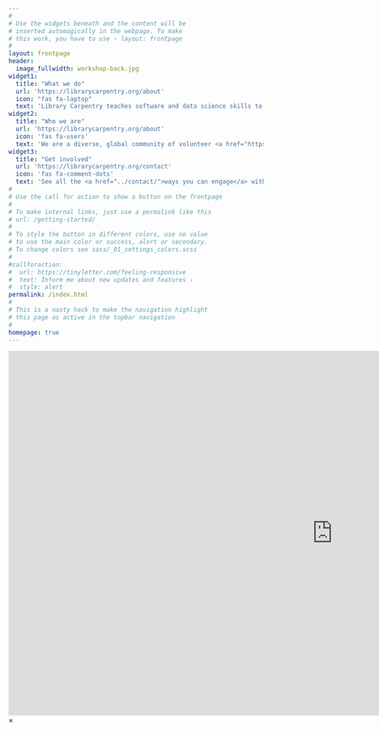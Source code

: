 ```yaml
---
#
# Use the widgets beneath and the content will be
# inserted automagically in the webpage. To make
# this work, you have to use › layout: frontpage
#
layout: frontpage
header:
  image_fullwidth: workshop-back.jpg
widget1:
  title: "What we do"
  url: 'https://librarycarpentry.org/about'
  icon: "fas fa-laptop"
  text: 'Library Carpentry teaches software and data science skills to library professionals and others in library-related roles. Our workshops are based on our lessons. Workshop hosts, Instructors, and learners must be prepared to follow The Carpentries <a href="http://docs.carpentries.org/topic_folders/policies/code-of-conduct.html">Code of Conduct</a>.'
widget2:
  title: "Who we are"
  url: 'https://librarycarpentry.org/about'
  icon: 'fas fa-users'
  text: 'We are a diverse, global community of volunteer <a href="https://carpentries.org/team/">Instructors</a>, helpers, and Maintainers. '
widget3:
  title: "Get involved"
  url: 'https://librarycarpentry.org/contact'
  icon: 'fas fa-comment-dots'
  text: 'See all the <a href="../contact/">ways you can engage</a> with Library Carpentry. Follow us on <a href="https://twitter.com/libcarpentry/">Twitter</a>.'
#
# Use the call for action to show a button on the frontpage
#
# To make internal links, just use a permalink like this
# url: /getting-started/
#
# To style the button in different colors, use no value
# to use the main color or success, alert or secondary.
# To change colors see sass/_01_settings_colors.scss
#
#callforaction:
#  url: https://tinyletter.com/feeling-responsive
#  text: Inform me about new updates and features ›
#  style: alert
permalink: /index.html
#
# This is a nasty hack to make the navigation highlight
# this page as active in the topbar navigation
#
homepage: true
---
```


<div id="videoModal" class="reveal-modal large" data-reveal="">
  <div class="flex-video widescreen vimeo" style="display: block;">
    <iframe width="1280" height="720" src="https://www.youtube.com/embed/3b5zCFSmVvU" frameborder="0" allowfullscreen></iframe>
  </div>
  <a class="close-reveal-modal">&#215;</a>
</div>
